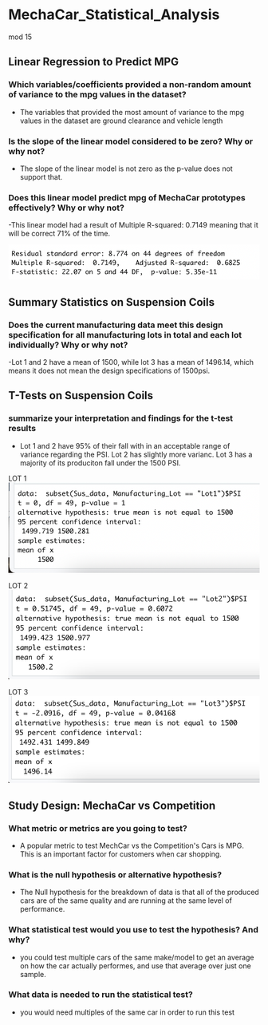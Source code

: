 # MechaCar_Statistical_Analysis
mod 15
## Linear Regression to Predict MPG ##

### Which variables/coefficients provided a non-random amount of variance to the mpg values in the dataset? ###
- The variables that provided the most amount of variance to the mpg values in the dataset are ground clearance and vehicle length 

### Is the slope of the linear model considered to be zero? Why or why not? ###
- The slope of the linear model is not zero as the p-value does not support that.

### Does this linear model predict mpg of MechaCar prototypes effectively? Why or why not? ###
-This linear model had a result of Multiple R-squared:  0.7149 meaning that it will be correct 71% of the time.  

![alt text](https://github.com/sheepesq/MechaCar_Statistical_Analysis/blob/main/Screen%20Shot%202021-05-26%20at%2012.05.07%20PM.png "Logo Title Text 1")

## Summary Statistics on Suspension Coils ##

### Does the current manufacturing data meet this design specification for all manufacturing lots in total and each lot individually? Why or why not? ###
-Lot 1 and 2 have a mean of 1500, while lot 3 has a mean of 1496.14, which means it does not mean the design specifications of 1500psi.

## T-Tests on Suspension Coils ##
###  summarize your interpretation and findings for the t-test results ###
- Lot 1 and 2 have 95% of their fall with in an acceptable range of variance regarding the PSI. Lot 2 has slightly more varianc. Lot 3 has a majority of its produciton fall under the 1500 PSI.


LOT 1
![alt text](https://github.com/sheepesq/MechaCar_Statistical_Analysis/blob/main/lot1.png "Logo Title Text 1")

LOT 2
![alt text](https://github.com/sheepesq/MechaCar_Statistical_Analysis/blob/main/lot2.png "Logo Title Text 1")

LOT 3 
![alt text](https://github.com/sheepesq/MechaCar_Statistical_Analysis/blob/main/lot3.png "Logo Title Text 1")

## Study Design: MechaCar vs Competition ##
### What metric or metrics are you going to test? ###
- A popular metric to test MechCar vs the Competition's Cars is MPG. This is an important factor for customers when car shopping.

### What is the null hypothesis or alternative hypothesis? ###
- The Null hypothesis for the breakdown of data is that all of the produced cars are of the same quality and are running at the same level of performance.

### What statistical test would you use to test the hypothesis? And why? ##
- you could test multiple cars of the same make/model to get an average on how the car actually performes, and use that average over just one sample.

### What data is needed to run the statistical test? ###
- you would need multiples of the same car in order to run this test

 
